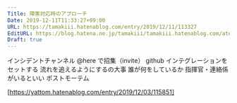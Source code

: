 ```yaml
---
Title: 障害対応時のアプローチ
Date: 2019-12-11T11:33:27+09:00
URL: https://tamakiii.hatenablog.com/entry/2019/12/11/113327
EditURL: https://blog.hatena.ne.jp/tamakiii/tamakiii.hatenablog.com/atom/entry/26006613480296247
Draft: true
---
```


インシデントチャンネル
@here で招集（invite）
github インテグレーションをセットする
流れを追えるようにするの大事
誰が何をしているか
指揮官・連絡係がいるといい
ポストモーテム


[https://yattom.hatenablog.com/entry/2019/12/03/115851]

